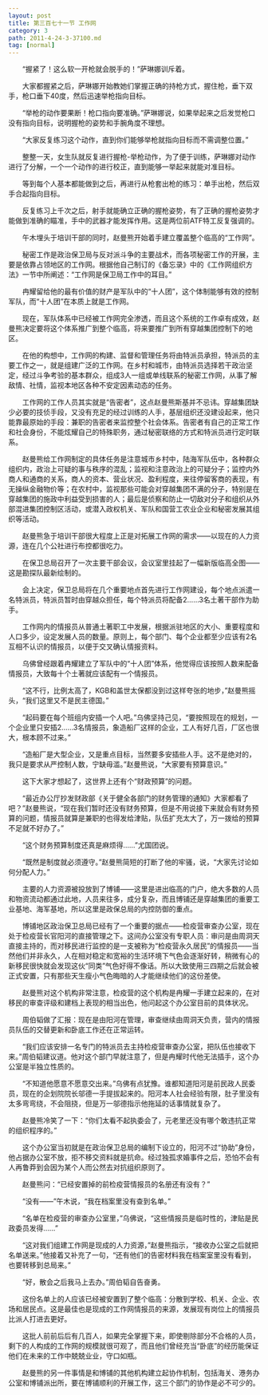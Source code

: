```yaml
---
layout: post
title: 第三百七十一节 工作网
category: 3
path: 2011-4-24-3-37100.md
tag: [normal]
---
```


　　“握紧了！这么软一开枪就会脱手的！”萨琳娜训斥着。

　　大家都握紧之后，萨琳娜开始教她们掌握正确的持枪方式，握住枪，垂下双手，枪口垂下40度，然后迅速举枪指向目标。

　　“举枪的动作要果断！枪口指向要准确。”萨琳娜说，如果举起来之后发觉枪口没有指向目标，说明握枪的姿势和手腕角度不理想。

　　“大家反复练习这个动作，直到你们能够举枪就指向目标而不需调整位置。”

　　整整一天，女生队就反复进行握枪-举枪动作，为了便于训练，萨琳娜对动作进行了分解，一个一个动作的进行校正，直到能够一举起来就能对准目标。

　　等到每个人基本都能做到之后，再进行从枪套出枪的练习：单手出枪，然后双手合起指向目标。

　　反复练习上千次之后，射手就能确立正确的握枪姿势，有了正确的握枪姿势才能做到准确的瞄准，手中的武器才能发挥作用。这是两位前ATF特工反复强调的。

　　午木埋头于培训干部的同时，赵曼熊开始着手建立覆盖整个临高的“工作网”。

　　秘密工作是政治保卫局与反对派斗争的主要战术，而各项秘密工作的开展，主要是依靠占领地区的工作网。根据他自己制订的《备忘录》中的《工作网组织方法》一节中所阐述：“工作网是保卫局工作中的耳目。”

　　冉耀留给他的最有价值的财产是军队中的“十人团”，这个体制能够有效的控制军队，而“十人团”在本质上就是工作网。

　　现在，军队体系中已经被工作网完全渗透，而且这个系统的工作卓有成效，赵曼熊决定要将这个体系推广到整个临高，将来要推广到所有穿越集团控制下的地区。

　　在他的构想中，工作网的构建、监督和管理任务将由特派员承担，特派员的主要工作之一，就是组建广泛的工作网。在乡村和城市，由特派员选择若干政治坚定，经过斗争考验的基本群众，组成3人一组或单线联系的秘密工作网，从事了解敌情、社情，监视本地区各种不安定因素动态的任务。

　　工作网的工作人员其实就是“告密者”，这点赵曼熊斯基并不忌讳。穿越集团缺少必要的技侦手段，又没有充足的经过训练的人手，基层组织还没建设起来，他只能靠最原始的手段：兼职的告密者来监控整个社会体系。告密者有自己的正常工作和社会身份，不能炫耀自己的特殊职务，通过秘密联络的方式和特派员进行定时联系。

　　赵曼熊给工作网制定的具体任务是注意城市乡村中，陆海军队伍中，各种群众组织内，政治上可疑的事与秩序的混乱；监视和注意政治上的可疑分子；监控内外商人和通商的关系，商人的资本、营业状况、盈利程度，来往停留客商的表现，有无操纵金融物价等；在农村中，监视那些可能会对穿越集团不满的分子，特别是在穿越集团的施政中利益受到损害的人；最后是侦察和防止一切敌对分子和组织从外部混进集团控制区活动，或潜入政权机关、军队和国营工农业企业和秘密发展其组织等活动。

　　赵曼熊急于培训干部很大程度上正是对拓展工作网的需求——以现在的人力资源，连在几个公社进行布控都很吃力。

　　在保卫总局召开了一次主要干部会议，会议室里挂起了一幅新版临高全图——这是勘探队最新绘制的。

　　会上决定，保卫总局将在几个重要地点首先进行工作网建设，每个地点派遣一名特派员，特派员暂时由穿越众担任，每个特派员将配备2……3名土著干部作为助手。

　　工作网内的情报员从普通土著职工中发展，根据派驻地区的大小、重要程度和人口多少，设定发展人员的数量。原则上，每个部门、每个企业都至少应该有2名互相不认识的情报员，以便于交叉确认情报资料。

　　乌佛曾经跟着冉耀建立了军队中的“十人团”体系，他觉得应该按照人数来配备情报员，大致每十个土著就应该配有一个情报员。

　　“这不行，比例太高了，KGB和盖世太保都没到过这样夸张的地步，”赵曼熊摇头，“我们这里又不是民主德国。”

　　“起码要在每个班组内安插一个人吧。”乌佛坚持己见，“要按照现在的规划，一个企业里只安插2……3名情报员，象造船厂这样的企业，工人有好几百，厂区也很大，根本顾不过来。”

　　“造船厂是大型企业，又是重点目标，当然要多安插些人手。这不是绝对的，我只是要求从严控制人数，宁缺毋滥。”赵曼熊说，“大家要有预算意识。”

　　这下大家才想起了，这世界上还有个“财政预算”的问题。

　　“最近办公厅抄发财政部《关于健全各部门的财务管理的通知》大家都看了吧？”赵曼熊说，“现在我们暂时还没有财务预算，但是不用说接下来就会有财务预算的问题，情报员就算是兼职的也得发给津贴，队伍扩充太大了，万一拨给的预算不足就不好办了。”

　　“这个财务预算制度还真是麻烦得……”尤国团说。

　　“既然是制度就必须遵守。”赵曼熊简短的打断了他的牢骚，说，“大家先讨论如何分配人力。”

　　主要的人力资源被投放到了博铺——这里是进出临高的门户，绝大多数的人员和物资流动都通过此地，人员来往多，成分复杂，而且博铺还是穿越集团的重要工业基地、海军基地，所以这里是政保总局的内控防御的重点。

　　博铺地区政治保卫总局已经有了一个重要的据点——检疫营审查办公室，现在处于检疫营长官阳河的直接管理之下。这间办公室没有专职人员：审问是由周洞天直接主持的，而对移民进行监控的是一支被称为“检疫营永久居民”的情报员——当然他们并非永久，人在相对稳定和宽裕的生活环境下气色会逐渐好转，稍微有心的新移民很快就会发现这伙“同类”气色好得不像话。所以大致使用三四期之后就会被正式安置，只有那些天生瘦小气色晦暗的人才能继续他们的这份差使。

　　赵曼熊对这个机构非常注意，检疫营的这个机构是冉耀一手建立起来的，在对移民的审查评级和建档上表现的相当出色，他问起这个办公室目前的具体状况。

　　周伯韬做了汇报：现在是由阳河在管理，审查继续由周洞天负责，营内的情报员队伍的交替更新和卧底工作还在正常运转。

　　“我们应该安排一名专门的特派员去主持检疫营审查办公室，把队伍也接收下来。”周伯韬建议道。他对这个部门早就注意了，但是冉耀时代他无法插手，这个办公室是半独立性质的。

　　“不知道他愿意不愿意交出来。”乌佛有点犹豫。谁都知道阳河是前民政人民委员，现在的企划院院长邬德一手提拔起来的。阳河本人社会经验有限，肚子里没有太多弯弯绕，不会阻挠，但是万一邬德指示他拖延的话事情就复杂了。

　　赵曼熊冷笑了一下：“你们太看不起执委会了，元老里还没有哪个敢违抗正常的组织程序的。”

　　这个办公室当初就是在政治保卫总局的编制下设立的，阳河不过“协助”身份，他占据办公室不放，拒不移交资料就是抗命。经过独孤求婚事件之后，恐怕不会有人再鲁莽到会因为某个人而公然去对抗组织原则了。

　　赵曼熊问：“已经安置掉的前检疫营情报员的名册还有没有？”

　　“没有——”午木说，“我在档案里没有查到名单。”

　　“名单在检疫营的审查办公室里，”乌佛说，“这些情报员是临时性的，津贴是民政委员发得……”

　　“这对我们组建工作网是现成的人力资源，”赵曼熊指示，“接收办公室之后就把名单送来。”他接着又补充了一句，“还有他们的告密材料我在档案室里没有看到，也要转移到总局来。”

　　“好，散会之后我马上去办。”周伯韬自告奋勇。

　　这份名单上的人应该已经被安置到了整个临高：分散到学校、机关、企业、农场和居民点。这是最佳也是现成的工作网情报员的来源，发展现有岗位上的情报员比派人打进去更好。

　　这批人前前后后有几百人，如果完全掌握下来，即使剔除部分不合格的人员，剩下的人构成的工作网的规模就很可观了，而且他们曾经充当“卧底”的经历能保证他们在未来的工作中兢兢业业，守口如瓶。

　　赵曼熊的另一件事情是和博铺的其他机构建立起协作机制，包括海关、港务办公室和博铺派出所，要在博铺顺利的开展工作，这三个部门的协作是必不可少的。

